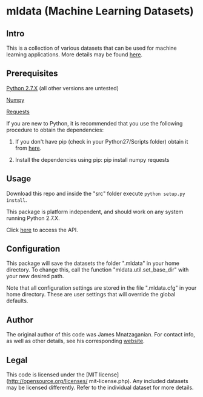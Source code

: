 # mldata (Machine Learning Datasets)
## Intro
This is a collection of various datasets that can be used for machine learning
applications. More details may be found
[here](http://techtorials.me/python-machine-learning-datasets/).
## Prerequisites
[Python 2.7.X](https://www.python.org/downloads/release/python-279/) (all other
versions are untested)

[Numpy](http://www.numpy.org/)

[Requests](http://docs.python-requests.org/en/latest/)

If you are new to Python, it is recommended that you use the following
procedure to obtain the dependencies:

1) If you don't have pip (check in your Python27/Scripts folder) obtain it
from [here](https://pip.pypa.io/en/latest/installing.html).

2) Install the dependencies using pip:
pip install numpy requests

## Usage
Download this repo and inside the "src" folder execute `python setup.py
install`.

This package is platform independent, and should work on any system running
Python 2.7.X.

Click [here](http://techtorials.me/mldata/index.html) to access the API.

## Configuration
This package will save the datasets the folder ".mldata" in your home
directory. To change this, call the function "mldata.util.set_base_dir" with
your new desired path.

Note that all configuration settings are stored in the file ".mldata.cfg" in
your home directory. These are user settings that will override the global
defaults.

## Author
The original author of this code was James Mnatzaganian. For contact info, as
well as other details, see his corresponding [website](http://techtorials.me).

## Legal
This code is licensed under the [MIT license](http://opensource.org/licenses/
mit-license.php). Any included datasets may be licensed differently. Refer to
the individual dataset for more details.